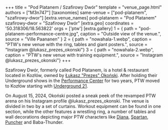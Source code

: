+++
title = "Pod Platanem / Szafirowy Dwór"
template = "venue_page.html"
authors = ["M3n747"]
[taxonomies]
same-venue = ["pod-platanem", "szafirowy-dwor"]
[extra.venue_names]
pod-platanem = "Pod Platanem"
szafirowy-dwor = "Szafirowy Dwór"
[extra.geo]
coordinates = '50.318306/18.563822'
orgs = ['ptw']
[extra.gallery]
1 = { path = "pod-platanem-performance-centre.jpg", caption = "Outside view of the venue.", source = "Ville Paananen" }
2 = { path = "nowahala-1.webp", caption = "PTW's new venue with the ring, tables and giant posters.", source = "Instagram @lukasz_prezes_okonski"}
3 = { path = "nowahala-2.webp", caption = "PTW's new venue with training equipment.", source = "Instagram @lukasz_prezes_okonski"}
+++

Szafirowy Dwór, formerly called Pod Platanem, is a hotel & restaurant located in Kozłów, owned by [Łukasz "Prezes" Okoński](@/w/lukasz-okonski.md). After holding their Underground shows in the [Performance Center](@/v/ptw-targowa.md) for two years, PTW moved to Kozłów starting with [Underground 21](@/e/ptw/2024-04-13-ptw-underground-21.md).

On August 15, 2024, Okoński posted a sneak peek of the revamped PTW arena on his Instagram profile @lukasz_prezes_okonski.
The venue is divided in two by a set of curtains. Workout equipment can be found in one section, while the other features a wrestling ring, a number of tables and wall decorations depicting major PTW characters like [Diana](@/w/diana-strong.md), [Spartan](@/w/spartan.md), [Puncher](@/w/puncher.md) and Baba-Thunder.
